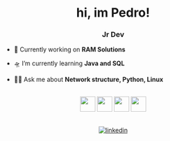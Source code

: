 <h1 align="center">hi, im Pedro!</h1>
<h3 align="center">Jr Dev</h3>
<!-- <p align="center">
  <img src="https://encrypted-tbn0.gstatic.com/images?q=tbn:ANd9GcQNdOc5DVWZs0X8UovEpTmdvIIBnG89pb03qw&usqp=CAU" alt="luffy">
</p> -->

- 🚀 Currently working on **RAM Solutions**

- 🛸 I’m currently learning **Java and SQL**

- 🖖🏼 Ask me about **Network structure, Python, Linux**


<br>

<div align=center>
<img src="https://cdn.jsdelivr.net/gh/devicons/devicon/icons/javascript/javascript-original.svg" height=35px width=35px />
<img src="https://cdn.jsdelivr.net/gh/devicons/devicon/icons/nodejs/nodejs-original.svg" height=35px width=35px />
<img src="https://cdn.jsdelivr.net/gh/devicons/devicon/icons/python/python-original.svg" height=35px width=35px/>
<img src="https://cdn.jsdelivr.net/gh/devicons/devicon/icons/linux/linux-original.svg" height=35px width=35px/>
<br>
<br>
  
[![linkedin](https://img.shields.io/badge/LinkedIn-0077B5?style=for-the-badge&logo=linkedin&logoColor=white)](https://www.linkedin.com/in/pedro-rodrigues-674703232/)
          
</div>
        
          

                    
